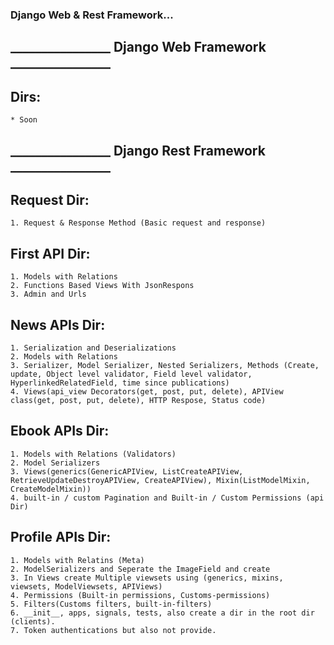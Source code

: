 
### Django Web & Rest Framework...


## ________________ Django Web Framework ________________

## Dirs:
	* Soon






## ________________ Django Rest Framework ________________

## Request Dir:
	1. Request & Response Method (Basic request and response)
	
## First API Dir: 
	1. Models with Relations
	2. Functions Based Views With JsonRespons
	3. Admin and Urls
	
## News APIs Dir: 
	1. Serialization and Deserializations
	2. Models with Relations
	3. Serializer, Model Serializer, Nested Serializers, Methods (Create, update, Object level validator, Field level validator, HyperlinkedRelatedField, time since publications)
	4. Views(api_view Decorators(get, post, put, delete), APIView class(get, post, put, delete), HTTP Respose, Status code)
	
## Ebook APIs Dir: 
	1. Models with Relations (Validators)
	2. Model Serializers
	3. Views(generics(GenericAPIView, ListCreateAPIView, RetrieveUpdateDestroyAPIView, CreateAPIView), Mixin(ListModelMixin, CreateModelMixin))
	4. built-in / custom Pagination and Built-in / Custom Permissions (api Dir)
	
## Profile APIs Dir: 
	1. Models with Relatins (Meta)
	2. ModelSerializers and Seperate the ImageField and create 
	3. In Views create Multiple viewsets using (generics, mixins, viewsets, ModelViewsets, APIViews)
	4. Permissions (Built-in permissions, Customs-permissions)
	5. Filters(Customs filters, built-in-filters)
	6. __init__, apps, signals, tests, also create a dir in the root dir (clients).
	7. Token authentications but also not provide.
